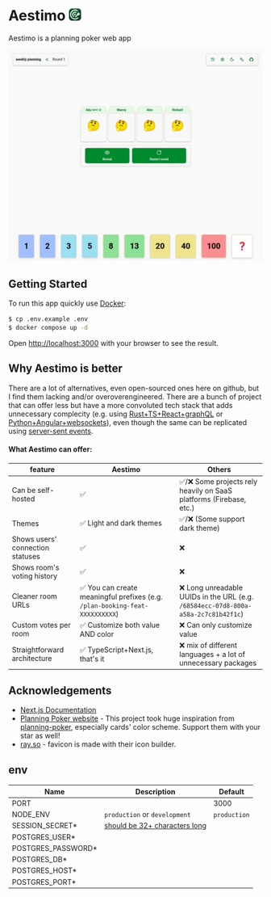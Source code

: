 # Aestimo <img src="./src/app/icon.svg" alt="logo" width="24" />

Aestimo is a planning poker web app

![screenshoot](./public/room.webp)

## Getting Started

To run this app quickly use [Docker](https://www.docker.com/):

```bash
$ cp .env.example .env
$ docker compose up -d
```

Open [http://localhost:3000](http://localhost:3000) with your browser to see the result.

## Why Aestimo is better

There are a lot of alternatives, even open-sourced ones here on github, but I find them lacking and/or overoverengineered. There are a bunch of project that can offer less but have a more convoluted tech stack that adds unnecessary complecity (e.g. using [Rust+TS+React+graphQL](https://github.com/INQTR/poker-planning) or [Python+Angular+websockets](https://github.com/axeleroy/self-host-planning-poker)), even though the same can be replicated using [server-sent events](https://developer.mozilla.org/en-US/docs/Web/API/Server-sent_events/Using_server-sent_events).

#### What Aestimo can offer:

| feature                          | Aestimo                                                                      | Others                                                                             |
| -------------------------------- | ---------------------------------------------------------------------------- | ---------------------------------------------------------------------------------- |
| Can be self-hosted               | ✅                                                                           | ✅/❌ Some projects rely heavily on SaaS platforms (Firebase, etc.)                |
| Themes                           | ✅ Light and dark themes                                                     | ✅/❌ (Some support dark theme)                                                    |
| Shows users' connection statuses | ✅                                                                           | ❌                                                                                 |
| Shows room's voting history      | ✅                                                                           | ❌                                                                                 |
| Cleaner room URLs                | ✅ You can create meaningful prefixes (e.g. `/plan-booking-feat-XXXXXXXXXX`) | ❌ Long unreadable UUIDs in the URL (e.g. `/68584ecc-07d8-800a-a58a-2c7c81b42f1c`) |
| Custom votes per room            | ✅ Customize both value AND color                                            | ❌ Can only customize value                                                        |
| Straightforward architecture     | ✅ TypeScript+Next.js, that's it                                             | ❌ mix of different languages + a lot of unnecessary packages                      |

## Acknowledgements

- [Next.js Documentation](https://nextjs.org/docs)
- [Planning Poker website](https://planning-poker-agile.web.app/) - This project took huge inspiration from [planning-poker](https://github.com/hellomuthu23/planning-poker), especially cards' color scheme. Support them with your star as well!
- [ray.so](https://ray.so/icon) - favicon is made with their icon builder.

## env

| Name                | Description                                                                                             | Default      |
| ------------------- | ------------------------------------------------------------------------------------------------------- | ------------ |
| PORT                |                                                                                                         | 3000         |
| NODE_ENV            | `production` or `development`                                                                           | `production` |
| SESSION_SECRET\*    | [should be 32+ characters long](https://github.com/vvo/iron-session?tab=readme-ov-file#session-options) |              |
| POSTGRES_USER\*     |                                                                                                         |              |
| POSTGRES_PASSWORD\* |                                                                                                         |              |
| POSTGRES_DB\*       |                                                                                                         |              |
| POSTGRES_HOST\*     |                                                                                                         |              |
| POSTGRES_PORT\*     |                                                                                                         |              |

